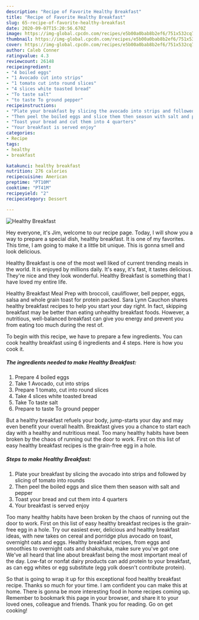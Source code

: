 ```yaml
---
description: "Recipe of Favorite Healthy Breakfast"
title: "Recipe of Favorite Healthy Breakfast"
slug: 65-recipe-of-favorite-healthy-breakfast
date: 2020-09-07T15:20:56.670Z
image: https://img-global.cpcdn.com/recipes/e5b00a0bab8b2ef6/751x532cq70/healthy-breakfast-recipe-main-photo.jpg
thumbnail: https://img-global.cpcdn.com/recipes/e5b00a0bab8b2ef6/751x532cq70/healthy-breakfast-recipe-main-photo.jpg
cover: https://img-global.cpcdn.com/recipes/e5b00a0bab8b2ef6/751x532cq70/healthy-breakfast-recipe-main-photo.jpg
author: Caleb Conner
ratingvalue: 4.3
reviewcount: 26148
recipeingredient:
- "4 boiled eggs"
- "1 Avocado cut into strips"
- "1 tomato cut into round slices"
- "4 slices white toasted bread"
- "To taste salt"
- "to taste To ground pepper"
recipeinstructions:
- "Plate your breakfast by slicing the avocado into strips and followed by slicing of tomato into rounds"
- "Then peel the boiled eggs and slice them then season with salt and pepper"
- "Toast your bread and cut them into 4 quarters"
- "Your breakfast is served enjoy"
categories:
- Recipe
tags:
- healthy
- breakfast

katakunci: healthy breakfast 
nutrition: 276 calories
recipecuisine: American
preptime: "PT10M"
cooktime: "PT41M"
recipeyield: "2"
recipecategory: Dessert

---
```



![Healthy Breakfast](https://img-global.cpcdn.com/recipes/e5b00a0bab8b2ef6/751x532cq70/healthy-breakfast-recipe-main-photo.jpg)

Hey everyone, it's Jim, welcome to our recipe page. Today, I will show you a way to prepare a special dish, healthy breakfast. It is one of my favorites. This time, I am going to make it a little bit unique. This is gonna smell and look delicious.

Healthy Breakfast is one of the most well liked of current trending meals in the world. It is enjoyed by millions daily. It's easy, it's fast, it tastes delicious. They're nice and they look wonderful. Healthy Breakfast is something that I have loved my entire life.

Healthy Breakfast Meal Prep with broccoli, cauliflower, bell pepper, eggs, salsa and whole grain toast for protein packed. Sara Lynn Cauchon shares healthy breakfast recipes to help you start your day right. In fact, skipping breakfast may be better than eating unhealthy breakfast foods. However, a nutritious, well-balanced breakfast can give you energy and prevent you from eating too much during the rest of.


To begin with this recipe, we have to prepare a few ingredients. You can cook healthy breakfast using 6 ingredients and 4 steps. Here is how you cook it.

<!--inarticleads1-->

##### The ingredients needed to make Healthy Breakfast:

1. Prepare 4 boiled eggs
1. Take 1 Avocado, cut into strips
1. Prepare 1 tomato, cut into round slices
1. Take 4 slices white toasted bread
1. Take To taste salt
1. Prepare to taste To ground pepper


But a healthy breakfast refuels your body, jump-starts your day and may even benefit your overall health. Breakfast gives you a chance to start each day with a healthy and nutritious meal. Too many healthy habits have been broken by the chaos of running out the door to work. First on this list of easy healthy breakfast recipes is the grain-free egg in a hole. 

<!--inarticleads2-->

##### Steps to make Healthy Breakfast:

1. Plate your breakfast by slicing the avocado into strips and followed by slicing of tomato into rounds
1. Then peel the boiled eggs and slice them then season with salt and pepper
1. Toast your bread and cut them into 4 quarters
1. Your breakfast is served enjoy


Too many healthy habits have been broken by the chaos of running out the door to work. First on this list of easy healthy breakfast recipes is the grain-free egg in a hole. Try our easiest ever, delicious and healthy breakfast ideas, with new takes on cereal and porridge plus avocado on toast, overnight oats and eggs. Healthy breakfast recipes, from eggs and smoothies to overnight oats and shakshuka, make sure you&#39;ve got one We&#39;ve all heard that line about breakfast being the most important meal of the day. Low-fat or nonfat dairy products can add protein to your breakfast, as can egg whites or egg substitute (egg yolk doesn&#39;t contribute protein). 

So that is going to wrap it up for this exceptional food healthy breakfast recipe. Thanks so much for your time. I am confident you can make this at home. There is gonna be more interesting food in home recipes coming up. Remember to bookmark this page in your browser, and share it to your loved ones, colleague and friends. Thank you for reading. Go on get cooking!

